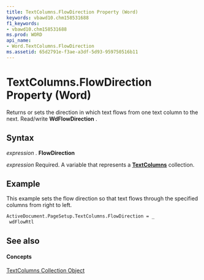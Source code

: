 ```yaml
---
title: TextColumns.FlowDirection Property (Word)
keywords: vbawd10.chm158531688
f1_keywords:
- vbawd10.chm158531688
ms.prod: WORD
api_name:
- Word.TextColumns.FlowDirection
ms.assetid: 65d2791e-f3ae-a3df-5d93-959750516b11
---
```



# TextColumns.FlowDirection Property (Word)

Returns or sets the direction in which text flows from one text column to the next. Read/write  **WdFlowDirection** .


## Syntax

 _expression_ . **FlowDirection**

 _expression_ Required. A variable that represents a **[TextColumns](textcolumns-object-word.md)** collection.


## Example

This example sets the flow direction so that text flows through the specified columns from right to left.


```vb
ActiveDocument.PageSetup.TextColumns.FlowDirection = _ 
 wdFlowRtl
```


## See also


#### Concepts


[TextColumns Collection Object](textcolumns-object-word.md)


